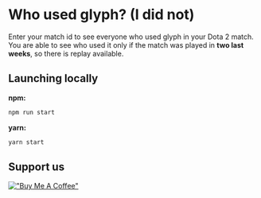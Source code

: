 # Who used glyph? (I did not)

Enter your match id to see everyone who used glyph in your Dota 2 match. You are able to see who used it only if the match was played in **two last weeks**, so there is replay available.

## Launching locally

**npm:**

```bash
npm run start
```

**yarn:**

```bash
yarn start
```

## Support us

[!["Buy Me A Coffee"](https://www.buymeacoffee.com/assets/img/custom_images/orange_img.png)](https://www.buymeacoffee.com/whousedglyph)
